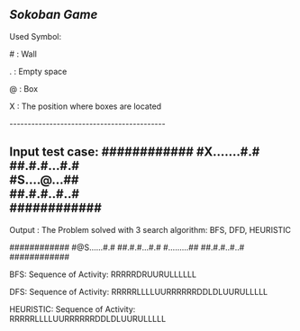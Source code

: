 *Sokoban Game*
-------------------------------------------

Used Symbol:
<p>#  :  Wall</p>
<p>.  :  Empty space</p>
<p>@  :  Box</p>
<p>X  :  The position where boxes are located</p>
-------------------------------------------

Input test case:
############
#X.......#.#<br />
##.#.#...#.#<br />
#S....@...##<br />
##.#.#..#..#<br />
############<br />
-------------------------------------------

Output :
The Problem solved with 3 search algorithm: BFS, DFD, HEURISTIC

############
#@S......#.#
##.#.#...#.#
#.........##
##.#.#..#..#
############

BFS:
Sequence of Activity: RRRRRDRUURULLLLLL

DFS:
Sequence of Activity: RRRRRLLLLUURRRRRRDDLDLUURULLLLL

HEURISTIC:
Sequence of Activity: RRRRRLLLLUURRRRRRDDLDLUURULLLLL
